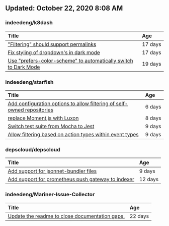 ## Updated: October 22, 2020 8:08 AM


### indeedeng/k8dash
|**Title**|**Age**|
|:----|:----|
|["Filtering" should support permalinks](https://github.com/indeedeng/k8dash/issues/153)|17&nbsp;days|
|[Fix styling of dropdown's in dark mode](https://github.com/indeedeng/k8dash/issues/152)|17&nbsp;days|
|[Use "prefers-color-scheme" to automatically switch to Dark Mode](https://github.com/indeedeng/k8dash/issues/144)|19&nbsp;days|


### indeedeng/starfish
|**Title**|**Age**|
|:----|:----|
|[Add configuration options to allow filtering of self-owned repositories](https://github.com/indeedeng/starfish/issues/65)|6&nbsp;days|
|[replace Moment.js with Luxon](https://github.com/indeedeng/starfish/issues/60)|8&nbsp;days|
|[Switch test suite from Mocha to Jest](https://github.com/indeedeng/starfish/issues/59)|9&nbsp;days|
|[Allow filtering based on action types within event types](https://github.com/indeedeng/starfish/issues/58)|9&nbsp;days|


### depscloud/depscloud
|**Title**|**Age**|
|:----|:----|
|[Add support for jsonnet-bundler files](https://github.com/depscloud/depscloud/issues/115)|9&nbsp;days|
|[Add support for prometheus push gateway to indexer](https://github.com/depscloud/depscloud/issues/108)|12&nbsp;days|


### indeedeng/Mariner-Issue-Collector
|**Title**|**Age**|
|:----|:----|
|[Update the readme to close documentation gaps.](https://github.com/indeedeng/Mariner-Issue-Collector/issues/2)|22&nbsp;days|